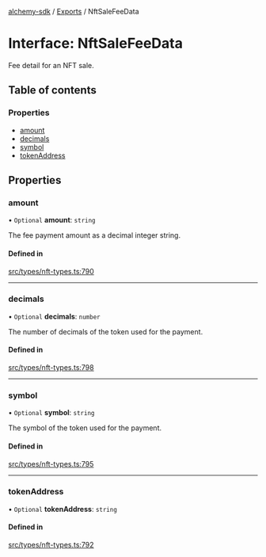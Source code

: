 [alchemy-sdk](../README.md) / [Exports](../modules.md) / NftSaleFeeData

# Interface: NftSaleFeeData

Fee detail for an NFT sale.

## Table of contents

### Properties

- [amount](NftSaleFeeData.md#amount)
- [decimals](NftSaleFeeData.md#decimals)
- [symbol](NftSaleFeeData.md#symbol)
- [tokenAddress](NftSaleFeeData.md#tokenaddress)

## Properties

### amount

• `Optional` **amount**: `string`

The fee payment amount as a decimal integer string.

#### Defined in

[src/types/nft-types.ts:790](https://github.com/alchemyplatform/alchemy-sdk-js/blob/ae0aa3f0/src/types/nft-types.ts#L790)

___

### decimals

• `Optional` **decimals**: `number`

The number of decimals of the token used for the payment.

#### Defined in

[src/types/nft-types.ts:798](https://github.com/alchemyplatform/alchemy-sdk-js/blob/ae0aa3f0/src/types/nft-types.ts#L798)

___

### symbol

• `Optional` **symbol**: `string`

The symbol of the token used for the payment.

#### Defined in

[src/types/nft-types.ts:795](https://github.com/alchemyplatform/alchemy-sdk-js/blob/ae0aa3f0/src/types/nft-types.ts#L795)

___

### tokenAddress

• `Optional` **tokenAddress**: `string`

#### Defined in

[src/types/nft-types.ts:792](https://github.com/alchemyplatform/alchemy-sdk-js/blob/ae0aa3f0/src/types/nft-types.ts#L792)
